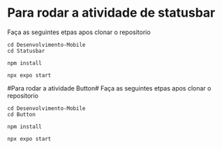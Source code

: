 # Para rodar a atividade de statusbar #
Faça as seguintes etpas apos clonar o repositorio
```
cd Desenvolvimento-Mobile
cd Statusbar
```
```
npm install
```
```
npx expo start
```
#Para rodar a atividade Button#
Faça as seguintes etpas apos clonar o repositorio
```
cd Desenvolvimento-Mobile
cd Button
```
```
npm install
```
```
npx expo start
```

